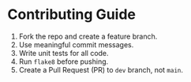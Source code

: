 # Contributing Guide

1. Fork the repo and create a feature branch.
2. Use meaningful commit messages.
3. Write unit tests for all code.
4. Run `flake8` before pushing.
5. Create a Pull Request (PR) to `dev` branch, not `main`.

